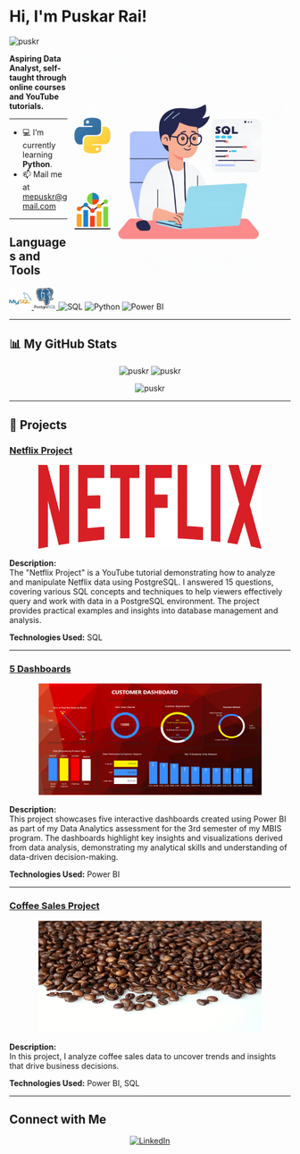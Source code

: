 # Hi, I'm Puskar Rai!

<p align="left">
    <img src="https://komarev.com/ghpvc/?username=puskr&label=Profile%20views&color=0e75b6&style=flat" alt="puskr" />
</p>

<img align="right" alt="Coding" width="400" src="https://github.com/puskr/puskr/blob/main/puskarr.gif">

**Aspiring Data Analyst, self-taught through online courses and YouTube tutorials.**



---

- 💻 I’m currently learning **Python**.
- 📫 Mail me at [mepuskr@gmail.com](mailto:mepuskr@gmail.com)

---

##  Languages and Tools
<div>
    <a href="https://www.mysql.com/" target="_blank" rel="noreferrer"> 
        <img src="https://raw.githubusercontent.com/devicons/devicon/master/icons/mysql/mysql-original-wordmark.svg" alt="mysql" width="40" height="40"/> 
    </a>
    <a href="https://www.postgresql.org" target="_blank" rel="noreferrer"> 
        <img src="https://raw.githubusercontent.com/devicons/devicon/master/icons/postgresql/postgresql-original-wordmark.svg" alt="postgresql" width="40" height="40"/> 
    </a>
    <img src="https://img.icons8.com/color/48/000000/sql.png" alt="SQL" width="40" height="40" />
    <img src="https://img.icons8.com/color/48/000000/python.png" alt="Python" width="40" height="40" />
    <img src="https://img.icons8.com/color/48/000000/power-bi.png" alt="Power BI" width="40" height="40" />
</div>

---

## 📊 My GitHub Stats
<p align="center">
    <img align="center" src="https://github-readme-stats.vercel.app/api?username=puskr&show_icons=true&locale=en" alt="puskr" />
    <img align="center" src="https://github-readme-streak-stats.herokuapp.com/?user=puskr&" alt="puskr" />
</p>

<p align="center">
    <img src="https://github-readme-stats.vercel.app/api/top-langs?username=puskr&show_icons=true&locale=en&layout=compact" alt="puskr" />
</p>

---
## 📂 Projects

### [Netflix Project](https://github.com/puskr/netflix_project)
<p align="center">
    <a href="https://github.com/puskr/netflix_project" target="_blank">
        <img src="https://github.com/puskr/netflix_project/blob/main/Netflix_2015_logo.svg.png" alt="Netflix Project" width="400" height="150" />
    </a>
</p>

**Description:**  
The "Netflix Project" is a YouTube tutorial demonstrating how to analyze and manipulate Netflix data using PostgreSQL. I answered 15 questions, covering various SQL concepts and techniques to help viewers effectively query and work with data in a PostgreSQL environment. The project provides practical examples and insights into database management and analysis.

**Technologies Used:** SQL


---

### [5 Dashboards](https://github.com/puskr/Data-Analytics-Assessment-3rd-Sem/tree/main)
<p align="center">
    <img src="https://github.com/puskr/Data-Analytics-Assessment-3rd-Sem/blob/main/CUSTOMER%20DASHBOARD.png" alt="5 Dashboards" width="400" height="200" />
</p>

**Description:**  
This project showcases five interactive dashboards created using Power BI as part of my Data Analytics assessment for the 3rd semester of my MBIS program. The dashboards highlight key insights and visualizations derived from data analysis, demonstrating my analytical skills and understanding of data-driven decision-making.

**Technologies Used:** Power BI

---

### [Coffee Sales Project](https://github.com/puskr/Coffee-Sales-Project)
<p align="center">
    <img src="https://github.com/puskr/Coffee-Sales-Project/blob/main/coffee-background-coffee-beans-pause-preview.jpg" alt="Coffee Sales Project" width="400" height="200" />
</p>

**Description:**  
In this project, I analyze coffee sales data to uncover trends and insights that drive business decisions.

**Technologies Used:** Power BI, SQL

---

## Connect with Me
<p align="center">
    <a href="https://www.linkedin.com/in/puskarrai/">
        <img src="https://img.icons8.com/fluent/48/000000/linkedin.png" alt="LinkedIn" />
    </a>
</p>
